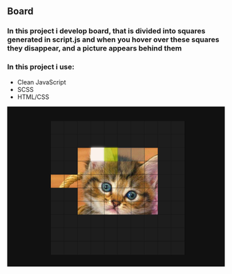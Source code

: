 ## Board
### In this project i develop board, that is divided into squares generated in script.js and when you hover over these squares they disappear, and a picture appears behind them 
### In this project i use:
 + Clean JavaScript
 + SCSS
 + HTML/CSS

![Board](/preview.png)
